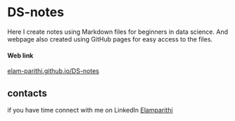 # DS-notes

Here I create notes using Markdown files for beginners in data science. 
And webpage also created using GitHub pages for easy access to the files.

#### Web link
[elam-parithi.github.io/DS-notes](https://elam-parithi.github.io/DS-notes/)


## contacts

if you have time connect with me on LinkedIn [Elamparithi](https://www.linkedin.com/in/elamparithi-t)
